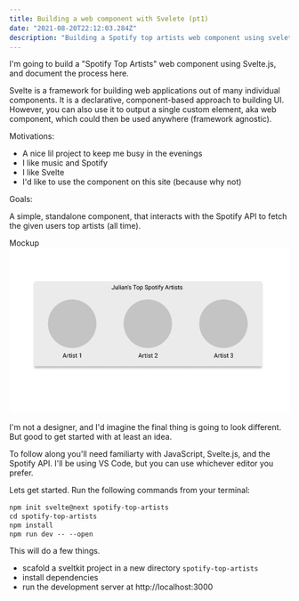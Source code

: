 ```yaml
---
title: Building a web component with Svelete (pt1)
date: "2021-08-20T22:12:03.284Z"
description: "Building a Spotify top artists web component using svelete.js"
---
```


I'm going to build a "Spotify Top Artists" web component using Svelte.js, and document the process here.

Svelte is a framework for building web applications out of many individual components. It is a declarative, component-based approach to building UI. However, you can also use it to output a single custom element, aka web component, which could then be used anywhere (framework agnostic).

Motivations:

- A nice lil project to keep me busy in the evenings
- I like music and Spotify
- I like Svelte
- I'd like to use the component on this site (because why not)

Goals:

A simple, standalone component, that interacts with the Spotify API to fetch the given users top artists (all time).

Mockup
![Spotify Top Artists](./top-artists-mockup.png)

I'm not a designer, and I'd imagine the final thing is going to look different. But good to get started with at least an idea.

To follow along you'll need familiarty with JavaScript, Svelte.js, and the Spotify API. I'll be using VS Code, but you can use whichever editor you prefer.

Lets get started. Run the following commands from your terminal:

```
npm init svelte@next spotify-top-artists
cd spotify-top-artists
npm install
npm run dev -- --open

```

This will do a few things.

- scafold a sveltkit project in a new directory `spotify-top-artists`
- install dependencies
- run the development server at http://localhost:3000
